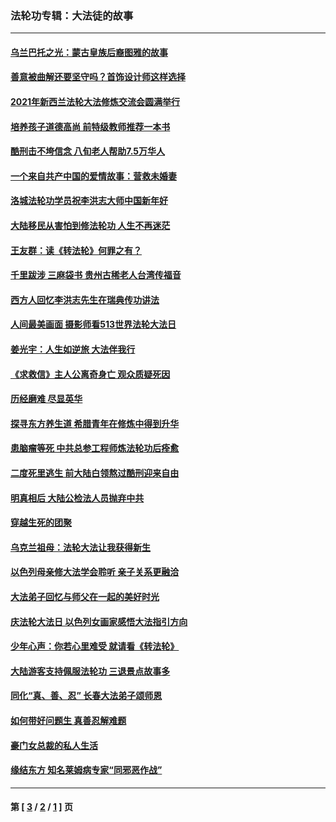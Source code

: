 ### 法轮功专辑：大法徒的故事
---
#### [乌兰巴托之光：蒙古皇族后裔图雅的故事](../../pages/nf1147481/n13155759.md?11150430) 
#### [善意被曲解还要坚守吗？首饰设计师这样选择](../../pages/nf1147481/n13077575.md?11150430) 
#### [2021年新西兰法轮大法修炼交流会圆满举行](../../pages/nf1147481/n13033149.md?11150430) 
#### [培养孩子道德高尚 前特级教师推荐一本书](../../pages/nf1147481/n12938640.md?11150430) 
#### [酷刑击不垮信念 八旬老人帮助7.5万华人](../../pages/nf1147481/n12880712.md?11150430) 
#### [一个来自共产中国的爱情故事：营救未婚妻](../../pages/nf1147481/n12778386.md?11150430) 
#### [洛城法轮功学员祝李洪志大师中国新年好](../../pages/nf1147481/n12724685.md?11150430) 
#### [大陆移民从害怕到修法轮功 人生不再迷茫](../../pages/nf1147481/n12414325.md?11150430) 
#### [王友群：读《转法轮》何罪之有？](../../pages/nf1147481/n12408647.md?11150430) 
#### [千里跋涉 三麻袋书 贵州古稀老人台湾传福音](../../pages/nf1147481/n12198750.md?11150430) 
#### [西方人回忆李洪志先生在瑞典传功讲法](../../pages/nf1147481/n12099607.md?11150430) 
#### [人间最美画面 摄影师看513世界法轮大法日](../../pages/nf1147481/n12094118.md?11150430) 
#### [姜光宇：人生如逆旅 大法伴我行](../../pages/nf1147481/n12088664.md?11150430) 
#### [《求救信》主人公离奇身亡 观众质疑死因](../../pages/nf1147481/n11845215.md?11150430) 
#### [历经磨难 尽显英华](../../pages/nf1147481/n11723297.md?11150430) 
#### [探寻东方养生道 希腊青年在修炼中得到升华](../../pages/nf1147481/n11494502.md?11150430) 
#### [患脑瘤等死 中共总参工程师炼法轮功后痊愈](../../pages/nf1147481/n11466682.md?11150430) 
#### [二度死里逃生 前大陆白领熬过酷刑迎来自由](../../pages/nf1147481/n11368594.md?11150430) 
#### [明真相后 大陆公检法人员抛弃中共](../../pages/nf1147481/n11358618.md?11150430) 
#### [穿越生死的团聚](../../pages/nf1147481/n11258922.md?11150430) 
#### [乌克兰祖母：法轮大法让我获得新生](../../pages/nf1147481/n11269457.md?11150430) 
#### [以色列母亲修大法学会聆听 亲子关系更融洽](../../pages/nf1147481/n11268195.md?11150430) 
#### [大法弟子回忆与师父在一起的美好时光](../../pages/nf1147481/n11267759.md?11150430) 
#### [庆法轮大法日 以色列女画家感悟大法指引方向](../../pages/nf1147481/n11267735.md?11150430) 
#### [少年心声：你若心里难受 就请看《转法轮》](../../pages/nf1147481/n11267496.md?11150430) 
#### [大陆游客支持佩服法轮功 三退景点故事多](../../pages/nf1147481/n11267378.md?11150430) 
#### [同化“真、善、忍” 长春大法弟子颂师恩](../../pages/nf1147481/n11266497.md?11150430) 
#### [如何带好问题生 真善忍解难题](../../pages/nf1147481/n11243655.md?11150430) 
#### [豪门女总裁的私人生活](../../pages/nf1147481/n10127794.md?11150430) 
#### [缘结东方 知名莱姆病专家“同邪恶作战”](../../pages/nf1147481/n10682468.md?11150430) 

---
#### 第 [ [3](./3.md?11150430) / [2](./2.md?11150430) / [1](./1.md?11150430) ] 页
